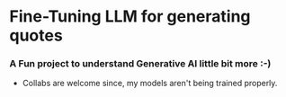 # Fine-Tuning LLM for generating quotes

### A Fun project to understand Generative AI little bit more :-)
- Collabs are welcome since, my models aren't being trained properly.